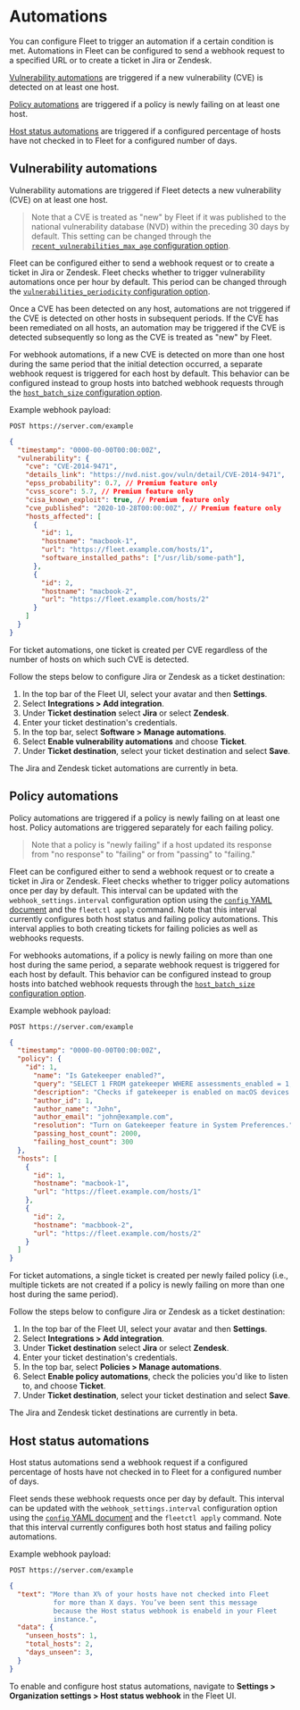 # Automations

You can configure Fleet to trigger an automation if a certain condition is met. Automations in Fleet can be configured to send a webhook request to a specified URL or to create a ticket in Jira or Zendesk.

[Vulnerability automations](#vulnerability-automations) are triggered if a new vulnerability (CVE) is
detected on at least one host.

[Policy automations](#policy-automations) are triggered if a policy is newly failing on at
least one host.

[Host status automations](#host-status-automations) are triggered if a configured
percentage of hosts have not checked in to Fleet for a configured number of days.

## Vulnerability automations

Vulnerability automations are triggered if Fleet detects a new vulnerability (CVE) on at least one host. 

> Note that a CVE is treated as "new" by Fleet if it was published to the national vulnerability database (NVD) within the preceding 30 days by default. This setting can be changed through the [`recent_vulnerabilities_max_age` configuration option](https://fleetdm.com/docs/deploying/configuration#recent-vulnerability-max-age).

Fleet can be configured either to send a webhook request or to create a ticket in Jira or Zendesk. Fleet checks whether to trigger vulnerability automations once per hour by default. This period can be changed through the [`vulnerabilities_periodicity` configuration option](https://fleetdm.com/docs/deploying/configuration#periodicity). 

Once a CVE has been detected on any host, automations are not triggered if the CVE is detected on other hosts in subsequent periods. If the CVE has been remediated on all hosts, an automation may be triggered if the CVE is detected subsequently so long as the CVE is treated as "new" by Fleet. 

For webhook automations, if a new CVE is detected on more than one host during the same period that the initial detection occurred, a separate webhook request is triggered for each host by default. This behavior can be configured instead to group hosts into batched webhook requests through the [`host_batch_size` configuration option](https://fleetdm.com/docs/using-fleet/configuration-files#webhook-settings-vulnerabilities-webhook-host-batch-size). 

Example webhook payload:

```http
POST https://server.com/example
```

```json
{
  "timestamp": "0000-00-00T00:00:00Z",
  "vulnerability": {
    "cve": "CVE-2014-9471",
    "details_link": "https://nvd.nist.gov/vuln/detail/CVE-2014-9471",
    "epss_probability": 0.7, // Premium feature only
    "cvss_score": 5.7, // Premium feature only
    "cisa_known_exploit": true, // Premium feature only
    "cve_published": "2020-10-28T00:00:00Z", // Premium feature only
    "hosts_affected": [
      {
        "id": 1,
        "hostname": "macbook-1",
        "url": "https://fleet.example.com/hosts/1",
        "software_installed_paths": ["/usr/lib/some-path"],
      },
      {
        "id": 2,
        "hostname": "macbook-2",
        "url": "https://fleet.example.com/hosts/2"
      }
    ]
  }
}
```


For ticket automations, one ticket is created per CVE regardless of the number of hosts on which such CVE is detected.

Follow the steps below to configure Jira or Zendesk as a ticket destination:

1. In the top bar of the Fleet UI, select your avatar and then **Settings**.
2. Select **Integrations > Add integration**.
3. Under **Ticket destination** select **Jira** or select **Zendesk**.
4. Enter your ticket destination's credentials.
5. In the top bar, select **Software > Manage automations**.
6. Select **Enable vulnerability automations** and choose **Ticket**.
7. Under **Ticket destination**, select your ticket destination and select **Save**.

The Jira and Zendesk ticket automations are currently in beta.

## Policy automations

Policy automations are triggered if a policy is newly failing on at least one host. Policy automations are triggered separately for each failing policy.

> Note that a policy is "newly failing" if a host updated its response from "no response" to "failing" or from "passing" to "failing."

Fleet can be configured either to send a webhook request or to create a ticket in Jira or Zendesk. Fleet checks whether to trigger policy automations once per day by default. This interval can be updated with the `webhook_settings.interval` configuration option using the [`config` YAML document](https://fleetdm.com/docs/using-fleet/configuration-files#organization-settings) and the `fleetctl apply` command. Note that this interval currently configures both host status and failing policy automations. This interval applies to both creating tickets for failing policies as well as webhooks requests.

For webhooks automations, if a policy is newly failing on more than one host during the same period, a separate webhook request is triggered for each host by default. This behavior can be configured instead to group hosts into batched webhook requests through the [`host_batch_size` configuration option](https://fleetdm.com/docs/using-fleet/configuration-files#webhook-settings-failing-policies-webhook-host-batch-size).

Example webhook payload:

```http
POST https://server.com/example
```

```json
{
  "timestamp": "0000-00-00T00:00:00Z",
  "policy": {
    "id": 1,
      "name": "Is Gatekeeper enabled?",
      "query": "SELECT 1 FROM gatekeeper WHERE assessments_enabled = 1;",
      "description": "Checks if gatekeeper is enabled on macOS devices.",
      "author_id": 1,
      "author_name": "John",
      "author_email": "john@example.com",
      "resolution": "Turn on Gatekeeper feature in System Preferences.",
      "passing_host_count": 2000,
      "failing_host_count": 300
  },
  "hosts": [
    {
      "id": 1,
      "hostname": "macbook-1",
      "url": "https://fleet.example.com/hosts/1"
    },
    {
      "id": 2,
      "hostname": "macbbook-2",
      "url": "https://fleet.example.com/hosts/2"
    }
  ]
}
```

For ticket automations, a single ticket is created per newly failed policy (i.e., multiple tickets are not created if a policy is newly failing on more than one host during the same period).

Follow the steps below to configure Jira or Zendesk as a ticket destination:

1. In the top bar of the Fleet UI, select your avatar and then **Settings**.
2. Select **Integrations > Add integration**.
3. Under **Ticket destination** select **Jira** or select **Zendesk**.
4. Enter your ticket destination's credentials.
5. In the top bar, select **Policies > Manage automations**.
6. Select **Enable policy automations**, check the policies you'd like to listen to, and choose **Ticket**.
7. Under **Ticket destination**, select your ticket destination and select **Save**.

The Jira and Zendesk ticket destinations are currently in beta.

## Host status automations

Host status automations send a webhook request if a configured percentage of hosts have not checked in to Fleet for a configured number of days.

Fleet sends these webhook requests once per day by default. This interval can be updated with the `webhook_settings.interval` configuration option using the [`config` YAML document](https://fleetdm.com/docs/using-fleet/configuration-files#organization-settings) and the `fleetctl apply` command.  Note that this interval currently configures both host status and failing policy automations.

Example webhook payload:

```http
POST https://server.com/example
```

```json
{
  "text": "More than X% of your hosts have not checked into Fleet
           for more than X days. You’ve been sent this message
           because the Host status webhook is enabeld in your Fleet
           instance.",
  "data": {
    "unseen_hosts": 1,
    "total_hosts": 2,
    "days_unseen": 3,
  }
}
```

To enable and configure host status automations, navigate to **Settings > Organization settings > Host
status webhook** in the Fleet UI.

<meta name="pageOrderInSection" value="1300">
<meta name="description" value="Configure Fleet automations to trigger webhooks or create tickets in Jira and Zendesk for vulnerability, policy, and host status events.">
<meta name="navSection" value="Vuln management">
